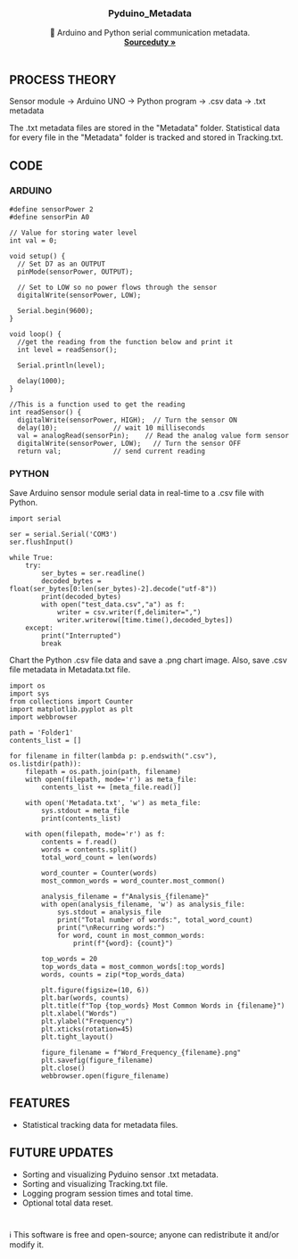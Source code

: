 <h3 align="center">Pyduino_Metadata</h3>

  <p align="center">
    🔌 Arduino and Python serial communication metadata.
    <br />
    <a href="https://github.com/sourceduty/"><strong>Sourceduty »</strong></a>
    <br />
    <br />
  </p>
</div>

## PROCESS THEORY

Sensor module → Arduino UNO → Python program → .csv data → .txt metadata 

The .txt metadata files are stored in the "Metadata" folder. Statistical data for every file in the "Metadata" folder is tracked and stored in Tracking.txt.

## CODE

### ARDUINO

```
#define sensorPower 2
#define sensorPin A0

// Value for storing water level
int val = 0;

void setup() {
  // Set D7 as an OUTPUT
  pinMode(sensorPower, OUTPUT);
  
  // Set to LOW so no power flows through the sensor
  digitalWrite(sensorPower, LOW);
  
  Serial.begin(9600);
}

void loop() {
  //get the reading from the function below and print it
  int level = readSensor();
  
  Serial.println(level);
  
  delay(1000);
}

//This is a function used to get the reading
int readSensor() {
  digitalWrite(sensorPower, HIGH);  // Turn the sensor ON
  delay(10);              // wait 10 milliseconds
  val = analogRead(sensorPin);    // Read the analog value form sensor
  digitalWrite(sensorPower, LOW);   // Turn the sensor OFF
  return val;             // send current reading
```

### PYTHON

Save Arduino sensor module serial data in real-time to a .csv file with Python.

```
import serial

ser = serial.Serial('COM3')
ser.flushInput()

while True:
    try:
        ser_bytes = ser.readline()
        decoded_bytes = float(ser_bytes[0:len(ser_bytes)-2].decode("utf-8"))
        print(decoded_bytes)
        with open("test_data.csv","a") as f:
            writer = csv.writer(f,delimiter=",")
            writer.writerow([time.time(),decoded_bytes])
    except:
        print("Interrupted")
        break
```

Chart the Python .csv file data and save a .png chart image. Also, save .csv file metadata in Metadata.txt file.

```
import os
import sys
from collections import Counter
import matplotlib.pyplot as plt
import webbrowser

path = 'Folder1'
contents_list = []

for filename in filter(lambda p: p.endswith(".csv"), os.listdir(path)):
    filepath = os.path.join(path, filename)
    with open(filepath, mode='r') as meta_file:
        contents_list += [meta_file.read()]

    with open('Metadata.txt', 'w') as meta_file:
        sys.stdout = meta_file
        print(contents_list)

    with open(filepath, mode='r') as f:
        contents = f.read()
        words = contents.split()
        total_word_count = len(words)

        word_counter = Counter(words)
        most_common_words = word_counter.most_common()

        analysis_filename = f"Analysis_{filename}"
        with open(analysis_filename, 'w') as analysis_file:
            sys.stdout = analysis_file
            print("Total number of words:", total_word_count)
            print("\nRecurring words:")
            for word, count in most_common_words:
                print(f"{word}: {count}")

        top_words = 20
        top_words_data = most_common_words[:top_words]
        words, counts = zip(*top_words_data)

        plt.figure(figsize=(10, 6))
        plt.bar(words, counts)
        plt.title(f"Top {top_words} Most Common Words in {filename}")
        plt.xlabel("Words")
        plt.ylabel("Frequency")
        plt.xticks(rotation=45)
        plt.tight_layout()

        figure_filename = f"Word_Frequency_{filename}.png"
        plt.savefig(figure_filename)
        plt.close()
        webbrowser.open(figure_filename)
```

## FEATURES

- Statistical tracking data for metadata files.

## FUTURE UPDATES 

- Sorting and visualizing Pyduino sensor .txt metadata.
- Sorting and visualizing Tracking.txt file.
- Logging program session times and total time.
- Optional total data reset.

#
ℹ️ This software is free and open-source; anyone can redistribute it and/or modify it.
